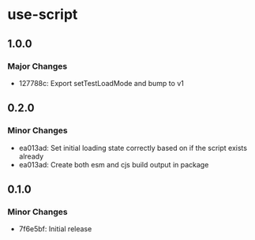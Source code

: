 # use-script

## 1.0.0

### Major Changes

- 127788c: Export setTestLoadMode and bump to v1

## 0.2.0

### Minor Changes

- ea013ad: Set initial loading state correctly based on if the script exists already
- ea013ad: Create both esm and cjs build output in package

## 0.1.0

### Minor Changes

- 7f6e5bf: Initial release
